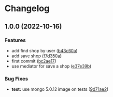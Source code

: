 # Changelog

## 1.0.0 (2022-10-16)


### Features

* add find shop by user ([b43c60a](https://github.com/dew-org/shops/commit/b43c60aeb8f40c251cae335364cfaac7cecf96c1))
* add save shop ([f7d350a](https://github.com/dew-org/shops/commit/f7d350a5dce0d0a8bbd8cfb2865d0145f6e081bb))
* first commit ([bc2ae17](https://github.com/dew-org/shops/commit/bc2ae17e28140e594c90135671fd32b2f8ac0977))
* use mediator for save a shop ([e37e39b](https://github.com/dew-org/shops/commit/e37e39be2cc926ebfcc4ea21ab6c0af250ac5019))


### Bug Fixes

* **test:** use mongo 5.0.12 image on tests ([9d71ae2](https://github.com/dew-org/shops/commit/9d71ae24b3b3e26b233b98158ecbbecaa7bb17e5))
